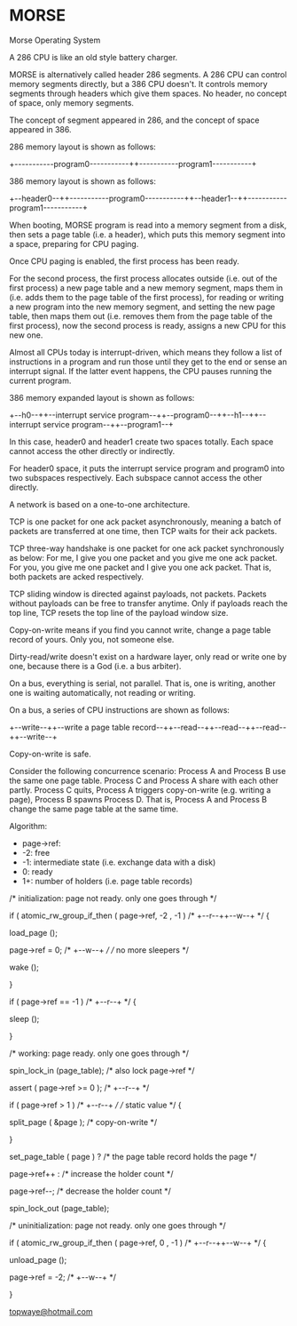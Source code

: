# MORSE
Morse Operating System

A 286 CPU is like an old style battery charger.

MORSE is alternatively called header 286 segments. A 286 CPU can control memory segments directly, but a 386 CPU doesn't. It controls memory segments through headers which give them spaces. No header, no concept of space, only memory segments.

The concept of segment appeared in 286, and the concept of space appeared in 386.

286 memory layout is shown as follows:

+-----------program0-----------++-----------program1-----------+

386 memory layout is shown as follows:

+--header0--++-----------program0-----------++--header1--++-----------program1-----------+

When booting, MORSE program is read into a memory segment from a disk, then sets a page table (i.e. a header), which puts this memory segment into a space, preparing for CPU paging.

Once CPU paging is enabled, the first process has been ready.

For the second process, the first process allocates outside (i.e. out of the first process) a new page table and a new memory segment, maps them in (i.e. adds them to the page table of the first process), for reading or writing a new program into the new memory segment, and setting the new page table, then maps them out (i.e. removes them from the page table of the first process), now the second process is ready, assigns a new CPU for this new one.

Almost all CPUs today is interrupt-driven, which means they follow a list of instructions in a program and run those until they get to the end or sense an interrupt signal. If the latter event happens, the CPU pauses running the current program.

386 memory expanded layout is shown as follows:

+--h0--++--interrupt service program--++--program0--++--h1--++--interrupt service program--++--program1--+

In this case, header0 and header1 create two spaces totally. Each space cannot access the other directly or indirectly.

For header0 space, it puts the interrupt service program and program0 into two subspaces respectively. Each subspace cannot access the other directly.

A network is based on a one-to-one architecture.

TCP is one packet for one ack packet asynchronously, meaning a batch of packets are transferred at one time, then TCP waits for their ack packets.

TCP three-way handshake is one packet for one ack packet synchronously as below: For me, I give you one packet and you give me one ack packet. For you, you give me one packet and I give you one ack packet. That is, both packets are acked respectively.

TCP sliding window is directed against payloads, not packets. Packets without payloads can be free to transfer anytime. Only if payloads reach the top line, TCP resets the top line of the payload window size.

Copy-on-write means if you find you cannot write, change a page table record of yours. Only you, not someone else.

Dirty-read/write doesn't exist on a hardware layer, only read or write one by one, because there is a God (i.e. a bus arbiter).

On a bus, everything is serial, not parallel. That is, one is writing, another one is waiting automatically, not reading or writing.

On a bus, a series of CPU instructions are shown as follows:

+--write--++--write a page table record--++--read--++--read--++--read--++--write--+

Copy-on-write is safe.

Consider the following concurrence scenario: Process A and Process B use the same one page table. Process C and Process A share with each other partly. Process C quits, Process A triggers copy-on-write (e.g. writing a page), Process B spawns Process D. That is, Process A and Process B change the same page table at the same time.

Algorithm:

* page->ref:
* -2: free
* -1: intermediate state (i.e. exchange data with a disk)
* 0: ready
* 1+: number of holders (i.e. page table records)

/* initialization: page not ready. only one goes through */

if ( atomic_rw_group_if_then ( page->ref, -2 , -1 ) /* +--r--++--w--+ */ { 

load_page ();

page->ref = 0; /* +--w--+ */ /* no more sleepers */

wake ();

}

if ( page->ref == -1 ) /* +--r--+ */ {

sleep ();

}

/* working: page ready. only one goes through */

spin_lock_in (page_table); /* also lock page->ref */

assert ( page->ref >= 0 ); /* +--r--+ */

if ( page->ref > 1 ) /* +--r--+ */ /* static value */ {

split_page ( &page ); /* copy-on-write */

}

set_page_table ( page ) ? /* the page table record holds the page */

page->ref++ : /* increase the holder count */

page->ref--; /* decrease the holder count */

spin_lock_out (page_table);

/* uninitialization: page not ready. only one goes through */

if ( atomic_rw_group_if_then ( page->ref, 0 , -1 ) /* +--r--++--w--+ */ { 

unload_page ();

page->ref = -2; /* +--w--+ */

}

topwaye@hotmail.com
